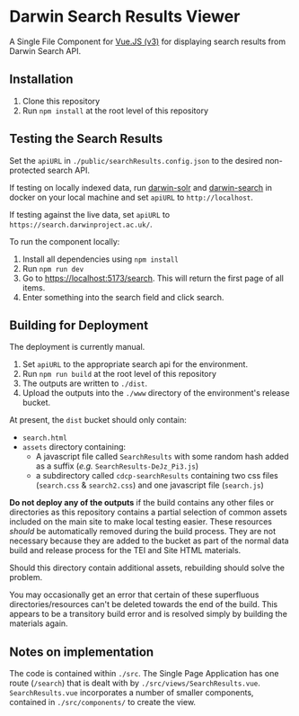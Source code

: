 # Darwin Search Results Viewer

A Single File Component for [Vue.JS (v3)](https://vuejs.org/) for displaying search results from Darwin Search API.

## Installation

1. Clone this repository
2. Run `npm install` at the root level of this repository

## Testing the Search Results

Set the `apiURL` in `./public/searchResults.config.json` to the desired non-protected search API.

If testing on locally indexed data, run [darwin-solr](https://github.com/cambridge-collection/darwin-solr) and [darwin-search](https://github.com/cambridge-collection/darwin-search) in docker on your local machine and set `apiURL` to `http://localhost`.

If testing against the live data, set `apiURL` to `https://search.darwinproject.ac.uk/`.

To run the component locally:

1. Install all dependencies using `npm install`
2. Run `npm run dev`
3. Go to <https://localhost:5173/search>. This will return the first page of all items.
4. Enter something into the search field and click search.

## Building for Deployment

The deployment is currently manual.

1. Set `apiURL` to the appropriate search api for the environment.
2. Run `npm run build` at the root level of this repository
3. The outputs are written to `./dist`.
4. Upload the outputs into the `./www` directory of the environment's release bucket.

At present, the `dist` bucket should only contain:
- `search.html`
- `assets` directory containing:
  - A javascript file called `SearchResults` with some random hash added as a suffix (_e.g._ `SearchResults-DeJz_Pi3.js`)
  - a subdirectory called `cdcp-searchResults` containing two css files (`search.css` & `search2.css`) and one javascript file (`search.js`)

**Do not deploy any of the outputs** if the build contains any other files or directories as this repository contains a partial selection of common assets included on the main site to make local testing easier. These resources *should* be automatically removed during the build process. They are not necessary because they are added to the bucket as part of the normal data build and release process for the TEI and Site HTML materials. 

Should this directory contain additional assets, rebuilding should solve the problem.

You may occasionally get an error that certain of these superfluous directories/resources can't be deleted towards the end of the build. This appears to be a transitory build error and is resolved simply by building the materials again.

## Notes on implementation

The code is contained within `./src`. The Single Page Application has one route (`/search`) that is dealt with by `./src/views/SearchResults.vue`. `SearchResults.vue` incorporates a number of smaller components, contained in `./src/components/` to create the view.

